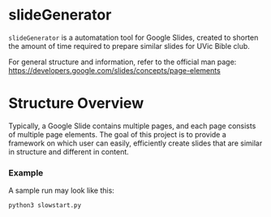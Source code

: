 # slideGenerator
`slideGenerator` is a automatation tool for Google Slides, created to shorten the amount of time required to prepare similar slides for UVic Bible club. 

For general structure and information, refer to the official man page: https://developers.google.com/slides/concepts/page-elements

# Structure Overview
Typically, a Google Slide contains multiple pages, and each page consists of multiple page elements. The goal of this project is to provide a framework on which user can easily, efficiently create slides that are similar in structure and different in content.


### Example
A sample run may look like this: 
```
python3 slowstart.py
```

